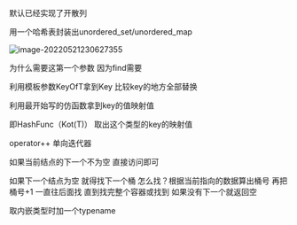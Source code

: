 默认已经实现了开散列



用一个哈希表封装出unordered_set/unordered_map



![image-20220521230627355](https://pic-1304888003.cos.ap-guangzhou.myqcloud.com/img/image-20220521230627355.png)

为什么需要这第一个参数 因为find需要



利用模板参数KeyOfT拿到Key  比较key的地方全部替换

利用最开始写的仿函数拿到key的值映射值   

即HashFunc（Kot(T)） 取出这个类型的key的映射值





operator++  单向迭代器

如果当前结点的下一个不为空 直接访问即可

如果下一个结点为空 就得找下一个桶  怎么找？根据当前指向的数据算出桶号  再把桶号+1 一直往后面找 直到找完整个容器或找到  如果没有下一个就返回空





取内嵌类型时加一个typename





